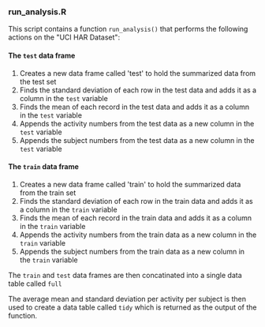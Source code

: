 ### run_analysis.R

This script contains a function `run_analysis()` that performs the following actions on the "UCI HAR Dataset":

#### The `test` data frame
1.  Creates a new data frame called 'test' to hold the summarized data from the test set
2.  Finds the standard deviation of each row in the test data and adds it as a column in the `test` variable
3.  Finds the mean of each record in the test data and adds it as a column in the `test` variable
4.  Appends the activity numbers from the test data as a new column in the `test` variable
5.  Appends the subject numbers from the test data as a new column in the `test` variable

#### The `train` data frame
1.  Creates a new data frame called 'train' to hold the summarized data from the train set
2.  Finds the standard deviation of each row in the train data and adds it as a column in the `train` variable
3.  Finds the mean of each record in the train data and adds it as a column in the `train` variable
4.  Appends the activity numbers from the train data as a new column in the `train` variable
5.  Appends the subject numbers from the train data as a new column in the `train` variable

The `train` and `test` data frames are then concatinated into a single data table called `full`

The average mean and standard deviation per activity per subject is then used to create a data table called `tidy` which is returned as the output of the function.
